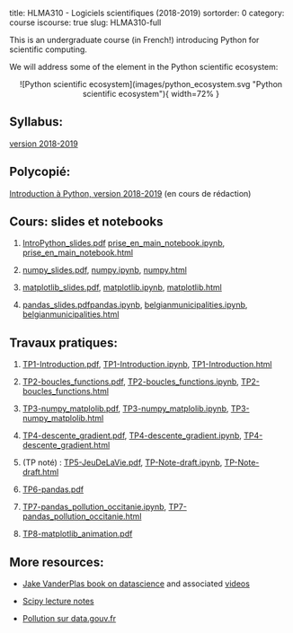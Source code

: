 title: HLMA310 - Logiciels scientifiques (2018-2019)
sortorder: 0
category: course
iscourse: true
slug: HLMA310-full


This is an undergraduate course (in French!) introducing Python for scientific computing.

We will address some of the element in the Python scientific ecosystem:

<center>
![Python scientific ecosystem](images/python_ecosystem.svg "Python scientific ecosystem"){ width=72% }
</center>

## Syllabus:
[version 2018-2019](/enseignement/Montpellier/HLMA310/syllabus_18_19.pdf)

## Polycopié:
[Introduction à Python, version 2018-2019](/enseignement/Montpellier/HLMA310/IntroPython.pdf) (en cours de rédaction)


## Cours: slides et notebooks

1. [IntroPython_slides.pdf](/enseignement/Montpellier/HLMA310/IntroPython_slides.pdf) [prise_en_main_notebook.ipynb](/enseignement/Montpellier/HLMA310/prise_en_main_notebook.ipynb), [prise_en_main_notebook.html](http://nbviewer.jupyter.org/url/josephsalmon.eu/enseignement/Montpellier/HLMA310/prise_en_main_notebook.ipynb)

1. [numpy_slides.pdf](/enseignement/Montpellier/HLMA310/numpy_slides.pdf), [numpy.ipynb](/enseignement/Montpellier/HLMA310/numpy.ipynb),
[numpy.html](http://nbviewer.jupyter.org/url/josephsalmon.eu/enseignement/Montpellier/HLMA310/numpy.ipynb)


1. [matplotlib_slides.pdf](/enseignement/Montpellier/HLMA310/matplotlib_slides.pdf), [matplotlib.ipynb](/enseignement/Montpellier/HLMA310/matplotlib.ipynb), [matplotlib.html](http://nbviewer.jupyter.org/url/josephsalmon.eu/enseignement/Montpellier/HLMA310/matplotlib.ipynb)

1. [pandas_slides.pdf](/enseignement/Montpellier/HLMA310/pandas_slides.pdf)[pandas.ipynb](/enseignement/Montpellier/HLMA310/pandas.ipynb), [belgianmunicipalities.ipynb](/enseignement/Montpellier/HLMA310/belgianmunicipalities.ipynb), [belgianmunicipalities.html](http://nbviewer.jupyter.org/url/josephsalmon.eu/enseignement/Montpellier/HLMA310/belgianmunicipalities.ipynb)


## Travaux pratiques:

1. [TP1-Introduction.pdf](/enseignement/Montpellier/HLMA310/TP1-Introduction.pdf), [TP1-Introduction.ipynb](/enseignement/Montpellier/HLMA310/TP1-Introduction.ipynb), [TP1-Introduction.html](http://nbviewer.jupyter.org/url/josephsalmon.eu/enseignement/Montpellier/HLMA310/TP1-Introduction.ipynb)

1. [TP2-boucles_functions.pdf](/enseignement/Montpellier/HLMA310/TP2-boucles_functions.pdf), [TP2-boucles_functions.ipynb](/enseignement/Montpellier/HLMA310/TP2-boucles_functions.ipynb), [TP2-boucles_functions.html](http://nbviewer.jupyter.org/url/josephsalmon.eu/enseignement/Montpellier/HLMA310/TP2-boucles_functions.ipynb)

1. [TP3-numpy_matplolib.pdf](/enseignement/Montpellier/HLMA310/TP3-numpy_matplolib.pdf), [TP3-numpy_matplolib.ipynb](/enseignement/Montpellier/HLMA310/TP3-numpy_matplolib.ipynb), [TP3-numpy_matplolib.html](http://nbviewer.jupyter.org/url/josephsalmon.eu/enseignement/Montpellier/HLMA310/TP3-numpy_matplolib.ipynb)


1. [TP4-descente_gradient.pdf](/enseignement/Montpellier/HLMA310/TP4-descente_gradient.pdf), [TP4-descente_gradient.ipynb](/enseignement/Montpellier/HLMA310/TP4-descente_gradient.ipynb), [TP4-descente_gradient.html](http://nbviewer.jupyter.org/url/josephsalmon.eu/enseignement/Montpellier/HLMA310/TP4-descente_gradient.ipynb)

1. (TP noté) : [TP5-JeuDeLaVie.pdf](/enseignement/Montpellier/HLMA310/TP5-JeuDeLaVie.pdf), [TP-Note-draft.ipynb](/enseignement/Montpellier/HLMA310/TP-Note-draft.ipynb), [TP-Note-draft.html](http://nbviewer.jupyter.org/url/josephsalmon.eu/enseignement/Montpellier/HLMA310/TP-Note-draft.ipynb)

1. [TP6-pandas.pdf](/enseignement/Montpellier/HLMA310/TP6-pandas.pdf)

1. [TP7-pandas_pollution_occitanie.ipynb](/enseignement/Montpellier/HLMA310/TP7-pandas_pollution_occitanie.ipynb), [TP7-pandas_pollution_occitanie.html](http://nbviewer.jupyter.org/url/josephsalmon.eu/enseignement/Montpellier/HLMA310/TP7-pandas_pollution_occitanie.ipynb)

1. [TP8-matplotlib_animation.pdf](/enseignement/Montpellier/HLMA310/TP8-matplotlib_animation.pdf)

## More resources:

- [Jake VanderPlas book on datascience](https://jakevdp.github.io/PythonDataScienceHandbook/)
and associated
[videos](http://jakevdp.github.io/blog/2017/03/03/reproducible-data-analysis-in-jupyter/)

- [Scipy lecture notes](https://www.scipy-lectures.org/)

- [Pollution sur data.gouv.fr](https://www.data.gouv.fr/fr/datasets/donnees-temps-reel-de-mesure-des-concentrations-de-polluants-atmospheriques-reglementes-1/)
